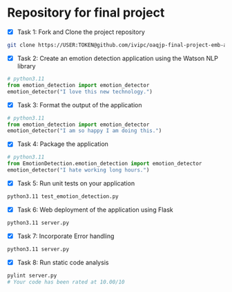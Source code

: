 # Repository for final project

- [x] Task 1: Fork and Clone the project repository
```bash
git clone https://USER:TOKEN@github.com/ivipc/oaqjp-final-project-emb-ai.git
```

- [x] Task 2: Create an emotion detection application using the Watson NLP library
```py
# python3.11
from emotion_detection import emotion_detector
emotion_detector("I love this new technology.")
```

- [x] Task 3: Format the output of the application
```py
# python3.11
from emotion_detection import emotion_detector
emotion_detector("I am so happy I am doing this.")
```

- [X] Task 4: Package the application
```py
# python3.11
from EmotionDetection.emotion_detection import emotion_detector
emotion_detector("I hate working long hours.")
```

- [x] Task 5: Run unit tests on your application
```bash
python3.11 test_emotion_detection.py
```

- [x] Task 6: Web deployment of the application using Flask
```bash
python3.11 server.py
```

- [X] Task 7: Incorporate Error handling
```bash
python3.11 server.py
```

- [x] Task 8: Run static code analysis
```bash
pylint server.py
# Your code has been rated at 10.00/10
```
